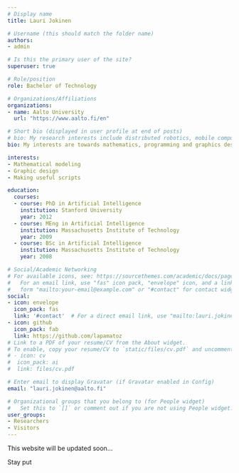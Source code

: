 ```yaml
---
# Display name
title: Lauri Jokinen

# Username (this should match the folder name)
authors:
- admin

# Is this the primary user of the site?
superuser: true

# Role/position
role: Bachelor of Technology

# Organizations/Affiliations
organizations:
- name: Aalto University
  url: "https://www.aalto.fi/en"

# Short bio (displayed in user profile at end of posts)
# bio: My research interests include distributed robotics, mobile computing and programmable matter.
bio: My interests are towards mathematics, programming and graphics design.

interests:
- Mathematical modeling
- Graphic design
- Making useful scripts

education:
  courses:
  - course: PhD in Artificial Intelligence
    institution: Stanford University
    year: 2012
  - course: MEng in Artificial Intelligence
    institution: Massachusetts Institute of Technology
    year: 2009
  - course: BSc in Artificial Intelligence
    institution: Massachusetts Institute of Technology
    year: 2008

# Social/Academic Networking
# For available icons, see: https://sourcethemes.com/academic/docs/page-builder/#icons
#   For an email link, use "fas" icon pack, "envelope" icon, and a link in the
#   form "mailto:your-email@example.com" or "#contact" for contact widget.
social:
- icon: envelope
  icon_pack: fas
  link: '#contact'  # For a direct email link, use "mailto:lauri.jokinen@aalto.fi".
- icon: github
  icon_pack: fab
  link: https://github.com/lapamatoz
# Link to a PDF of your resume/CV from the About widget.
# To enable, copy your resume/CV to `static/files/cv.pdf` and uncomment the lines below.
# - icon: cv
#  icon_pack: ai
#  link: files/cv.pdf

# Enter email to display Gravatar (if Gravatar enabled in Config)
email: "lauri.jokinen@aalto.fi"

# Organizational groups that you belong to (for People widget)
#   Set this to `[]` or comment out if you are not using People widget.
user_groups:
- Researchers
- Visitors
---
```


This website will be updated soon...

Stay put
